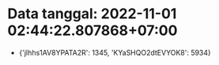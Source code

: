 # Data tanggal: 2022-11-01 02:44:22.807868+07:00

* {'jIhhs1AV8YPATA2R': 1345, 'KYaSHQO2dtEVYOK8': 5934}
